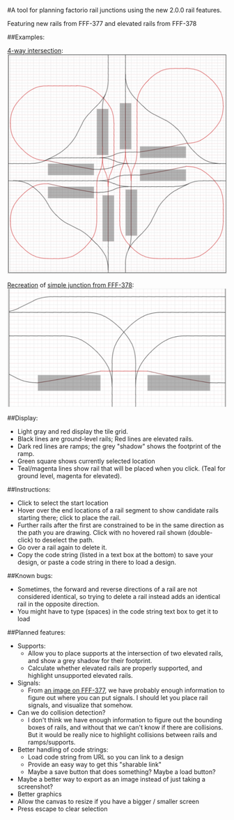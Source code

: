 #A tool for planning factorio rail junctions using the new 2.0.0 rail features.

Featuring new rails from FFF-377 and elevated rails from FFF-378

##Examples:

[4-way intersection](4-way-intersection.json):  
![4-way intersection](4-way-intersection.png)

[Recreation](fff-378-simple-junction.json) of [simple junction from FFF-378](https://cdn.factorio.com/assets/blog-sync/fff-378-junction-simple.png):
![simple intersection from fff-378](fff-378-simple-junction.png)

##Display:

- Light gray and red display the tile grid.
- Black lines are ground-level rails; Red lines are elevated rails.
- Dark red lines are ramps; the grey "shadow" shows the footprint of the ramp.
- Green square shows currently selected location
- Teal/magenta lines show rail that will be placed when you click. (Teal for ground level, magenta for elevated).

##Instructions:

- Click to select the start location
- Hover over the end locations of a rail segment to show candidate rails starting there; click to place the rail.
- Further rails after the first are constrained to be in the same direction as the path you are drawing. Click with no hovered rail shown (double-click) to deselect the path.
- Go over a rail again to delete it.
- Copy the code string (listed in a text box at the bottom) to save your design, or paste a code string in there to load a design.

##Known bugs:

- Sometimes, the forward and reverse directions of a rail are not considered identical, so trying to delete a rail instead adds an identical rail in the opposite direction.
- You might have to type (spaces) in the code string text box to get it to load

##Planned features:

- Supports:
  - Allow you to place supports at the intersection of two elevated rails, and show a grey shadow for their footprint.
  - Calculate whether elevated rails are properly supported, and highlight unsupported elevated rails.
- Signals:
  - From [an image on FFF-377](fff-377-signal-positions-and-rail-segment-visualisation-annotated.png), we have probably enough information to figure out where you can put signals. I should let you place rail signals, and visualize that somehow.
- Can we do collision detection?
  - I don't think we have enough information to figure out the bounding boxes of rails, and without that we can't know if there are collisions. But it would be really nice to highlight collisions between rails and ramps/supports.
- Better handling of code strings:
  - Load code string from URL so you can link to a design
  - Provide an easy way to get this "sharable link"
  - Maybe a save button that does something? Maybe a load button?
- Maybe a better way to export as an image instead of just taking a screenshot?
- Better graphics
- Allow the canvas to resize if you have a bigger / smaller screen
- Press escape to clear selection

